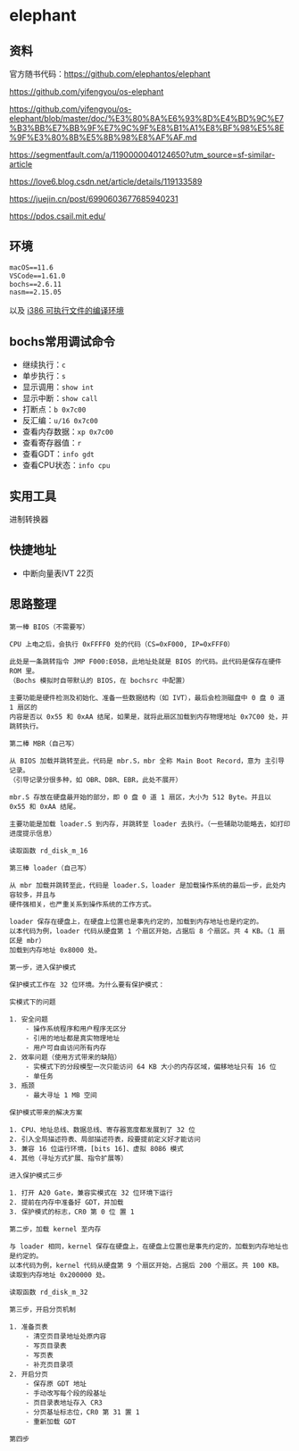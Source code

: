 # elephant

## 资料

官方随书代码：<https://github.com/elephantos/elephant>

<https://github.com/yifengyou/os-elephant>

<https://github.com/yifengyou/os-elephant/blob/master/doc/%E3%80%8A%E6%93%8D%E4%BD%9C%E7%B3%BB%E7%BB%9F%E7%9C%9F%E8%B1%A1%E8%BF%98%E5%8E%9F%E3%80%8B%E5%8B%98%E8%AF%AF.md>

<https://segmentfault.com/a/1190000040124650?utm_source=sf-similar-article>

<https://love6.blog.csdn.net/article/details/119133589>

<https://juejin.cn/post/6990603677685940231>

<https://pdos.csail.mit.edu/>

## 环境

```txt
macOS==11.6
VSCode==1.61.0
bochs==2.6.11
nasm==2.15.05
```

以及 [i386 可执行文件的编译环境](./docs/mac编译i386可执行文件.md)

## bochs常用调试命令

- 继续执行：`c`
- 单步执行：`s`
- 显示调用：`show int`
- 显示中断：`show call`
- 打断点：`b 0x7c00`
- 反汇编：`u/16 0x7c00`
- 查看内存数据：`xp 0x7c00`
- 查看寄存器值：`r`
- 查看GDT：`info gdt`
- 查看CPU状态：`info cpu`

## 实用工具

进制转换器

## 快捷地址

- 中断向量表IVT 22页

## 思路整理

```text
第一棒 BIOS（不需要写）

CPU 上电之后，会执行 0xFFFF0 处的代码（CS=0xF000, IP=0xFFF0）

此处是一条跳转指令 JMP F000:E05B，此地址处就是 BIOS 的代码。此代码是保存在硬件 ROM 里。
（Bochs 模拟时自带默认的 BIOS，在 bochsrc 中配置）

主要功能是硬件检测及初始化、准备一些数据结构（如 IVT），最后会检测磁盘中 0 盘 0 道 1 扇区的
内容是否以 0x55 和 0xAA 结尾，如果是，就将此扇区加载到内存物理地址 0x7C00 处，并跳转执行。

第二棒 MBR（自己写）

从 BIOS 加载并跳转至此，代码是 mbr.S，mbr 全称 Main Boot Record，意为 主引导记录。
（引导记录分很多种，如 OBR、DBR、EBR，此处不展开）

mbr.S 存放在硬盘最开始的部分，即 0 盘 0 道 1 扇区，大小为 512 Byte。并且以 0x55 和 0xAA 结尾。

主要功能是加载 loader.S 到内存，并跳转至 loader 去执行。（一些辅助功能略去，如打印进度提示信息）

读取函数 rd_disk_m_16

第三棒 loader（自己写）

从 mbr 加载并跳转至此，代码是 loader.S，loader 是加载操作系统的最后一步，此处内容较多，并且与
硬件强相关，也严重关系到操作系统的工作方式。

loader 保存在硬盘上，在硬盘上位置也是事先约定的，加载到内存地址也是约定的。
以本代码为例，loader 代码从硬盘第 1 个扇区开始，占据后 8 个扇区。共 4 KB。（1 扇区是 mbr）
加载到内存地址 0x8000 处。

第一步，进入保护模式

保护模式工作在 32 位环境。为什么要有保护模式：

实模式下的问题

1. 安全问题
    - 操作系统程序和用户程序无区分
    - 引用的地址都是真实物理地址
    - 用户可自由访问所有内存
2. 效率问题（使用方式带来的缺陷）
    - 实模式下的分段模型一次只能访问 64 KB 大小的内存区域，偏移地址只有 16 位
    - 单任务
3. 瓶颈
    - 最大寻址 1 MB 空间

保护模式带来的解决方案

1. CPU、地址总线、数据总线、寄存器宽度都发展到了 32 位
2. 引入全局描述符表、局部描述符表，段要提前定义好才能访问
3. 兼容 16 位运行环境，[bits 16]、虚拟 8086 模式
4. 其他（寻址方式扩展、指令扩展等）

进入保护模式三步

1. 打开 A20 Gate，兼容实模式在 32 位环境下运行
2. 提前在内存中准备好 GDT，并加载
3. 保护模式的标志，CR0 第 0 位 置 1

第二步，加载 kernel 至内存

与 loader 相同，kernel 保存在硬盘上，在硬盘上位置也是事先约定的，加载到内存地址也是约定的。
以本代码为例，kernel 代码从硬盘第 9 个扇区开始，占据后 200 个扇区。共 100 KB。
读取到内存地址 0x200000 处。

读取函数 rd_disk_m_32

第三步，开启分页机制

1. 准备页表
    - 清空页目录地址处原内容
    - 写页目录表
    - 写页表
    - 补充页目录项
2. 开启分页
    - 保存原 GDT 地址
    - 手动改写每个段的段基址
    - 页目录表地址存入 CR3
    - 分页基址标志位，CR0 第 31 置 1
    - 重新加载 GDT

第四步

```

